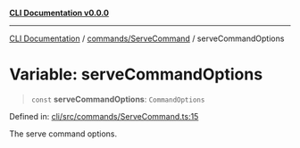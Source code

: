 [**CLI Documentation v0.0.0**](../../../README.md)

***

[CLI Documentation](../../../modules.md) / [commands/ServeCommand](../README.md) / serveCommandOptions

# Variable: serveCommandOptions

> `const` **serveCommandOptions**: `CommandOptions`

Defined in: [cli/src/commands/ServeCommand.ts:15](https://github.com/stonemjs/cli/blob/9e518a2b8256b5ebc9e0e69a80ac84eb1fb59bf9/src/commands/ServeCommand.ts#L15)

The serve command options.

